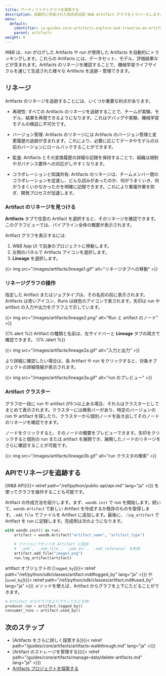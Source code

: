 ```yaml
---
title: アーティファクトグラフを探索する
description: 自動的に作成された有向非巡回 W&B Artifact グラフをトラバースします。
menu:
  default:
    identifier: ja-guides-core-artifacts-explore-and-traverse-an-artifact-graph
    parent: artifacts
weight: 9
---
```


W&B は、run がログした Artifacts や run が使用した Artifacts を自動的にトラッキングします。これらの Artifacts には、データセット、モデル、評価結果などが含まれます。Artifacts のリネージを確認することで、機械学習ライフサイクルを通じて生成された様々な Artifacts を追跡・管理できます。

## リネージ
Artifacts のリネージを追跡することには、いくつか重要な利点があります。

- 再現性: すべての Artifacts のリネージを追跡することで、チームが実験、モデル、結果を再現できるようになります。これはデバッグや実験、機械学習モデルの検証に不可欠です。

- バージョン管理: Artifacts のリネージには Artifacts のバージョン管理と変更履歴の追跡が含まれます。これにより、必要に応じてデータやモデルの以前のバージョンにロールバックすることができます。

- 監査: Artifacts とその変換履歴の詳細な記録を保持することで、組織は規制やガバナンス要件への対応がしやすくなります。

- コラボレーションと知識共有: Artifacts のリネージは、チームメンバー間のコラボレーションを促進し、どんな試みがあったのか、何がうまくいき、何がうまくいかなかったかを明確に記録できます。これにより重複作業を防ぎ、開発プロセスが加速します。

### Artifact のリネージを見つける
**Artifacts** タブで任意の Artifact を選択すると、そのリネージを確認できます。このグラフビューでは、パイプライン全体の概要が表示されます。

Artifact グラフを表示するには:

1. W&B App UI で自身のプロジェクトに移動します。
2. 左側のパネルで Artifacts アイコンを選択します。
3. **Lineage** を選択します。

{{< img src="/images/artifacts/lineage1.gif" alt="リネージタブへの移動" >}}

### リネージグラフの操作

指定した Artifact またはジョブタイプは、その名前の前に表示されます。Artifacts は青いアイコン、Runs は緑色のアイコンで表されます。矢印は run や artifact の入力や出力をグラフ上で示しています。

{{< img src="/images/artifacts/lineage2.png" alt="Run と artifact のノード" >}}

{{% alert %}}
Artifact の種類と名前は、左サイドバーと **Lineage** タブの両方で確認できます。
{{% /alert %}}

{{< img src="/images/artifacts/lineage2a.gif" alt="入力と出力" >}}

より詳細に確認したい場合は、各 Artifact や run をクリックすると、対象オブジェクトの詳細情報が表示されます。

{{< img src="/images/artifacts/lineage3a.gif" alt="run のプレビュー" >}}

### Artifact クラスター

グラフの一段に run や artifact が5つ以上ある場合、それらはクラスターとしてまとめて表示されます。クラスターには検索バーがあり、特定のバージョンの run や artifact を探したり、クラスターから個別ノードを抜き出してそのノードのリネージを確認できます。

ノードをクリックすると、そのノードの概要をプレビューできます。矢印をクリックすると個別の run または artifact を展開でき、展開したノードのリネージをさらに確認することが可能です。

{{< img src="/images/artifacts/lineage3b.gif" alt="run クラスタの検索" >}}

## APIでリネージを追跡する
[W&B API]({{< relref path="/ref/python/public-api/api.md" lang="ja" >}}) を使ってグラフを操作することも可能です。

Artifact の作成方法を紹介します。まず、`wandb.init` で run を開始します。続いて、`wandb.Artifact` で新しい Artifact を作成するか既存のものを取得します。`.add_file` でファイルを Artifact に追加します。最後に、`.log_artifact` で Artifact を run に記録します。完成例は次のようになります。

```python
with wandb.init() as run:
    artifact = wandb.Artifact("artifact_name", "artifact_type")

    # ファイルとアセットを Artifact に追加
    # `.add`, `.add_file`, `.add_dir`, `.add_reference` を利用
    artifact.add_file("image1.png")
    run.log_artifact(artifact)
```

artifact オブジェクトの [`logged_by`]({{< relref path="/ref/python/sdk/classes/artifact.md#logged_by" lang="ja" >}}) や [`used_by`]({{< relref path="/ref/python/sdk/classes/artifact.md#used_by" lang="ja" >}}) メソッドを使えば、Artifact からグラフを上下にたどることができます。

```python
# Artifact からグラフを上り下りしてたどる例:
producer_run = artifact.logged_by()
consumer_runs = artifact.used_by()
```
## 次のステップ
- [Artifacts をさらに詳しく探索する]({{< relref path="/guides/core/artifacts/artifacts-walkthrough.md" lang="ja" >}})
- [Artifact のストレージを管理する]({{< relref path="/guides/core/artifacts/manage-data/delete-artifacts.md" lang="ja" >}})
- [Artifacts プロジェクトを探索する](https://wandb.ai/wandb-smle/artifact_workflow/artifacts/raw_dataset/raw_data/v0/lineage)